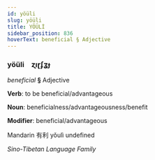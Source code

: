 ```yaml
---
id: yöüli
slug: yöüli
title: YÖÜLİ
sidebar_position: 836
hoverText: beneficial § Adjective
---
```


### yöüli&emsp;<span kind="abugida">ɀıɽʄʓɟ</span>

*beneficial* **§** Adjective

**Verb**: to be beneficial/advantageous

**Noun**: beneficialness/advantageousness/benefit

**Modifier**: beneficial/advantageous

Mandarin 有利 yǒulì undefined

*Sino-Tibetan Language Family*
